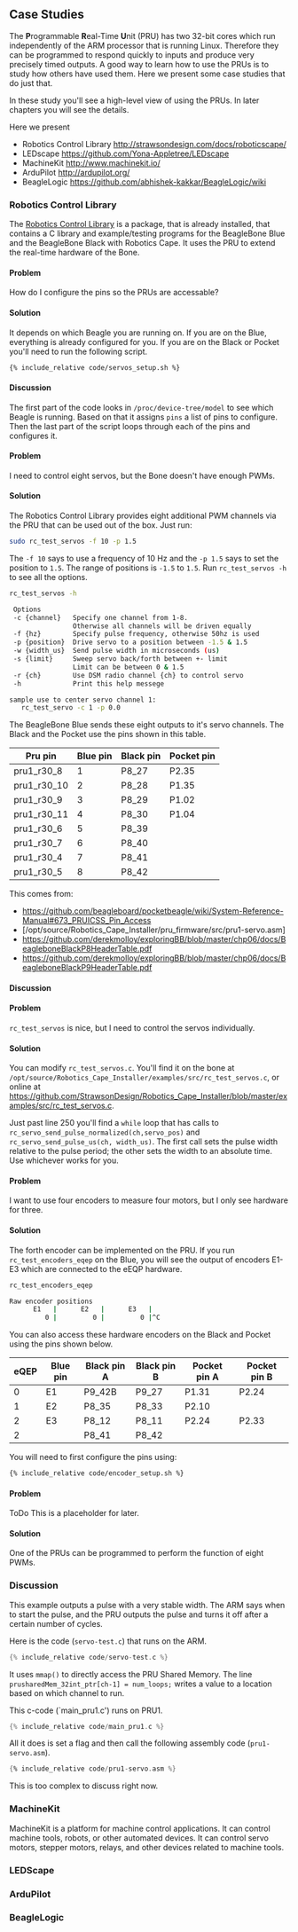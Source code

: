 ## Case Studies

The **P**rogrammable **R**eal-Time **U**nit (PRU) has two 32-bit cores which run
independently of the ARM processor that is running Linux.  Therefore they can
be programmed to respond quickly to inputs and produce very precisely timed 
outputs. A good way to learn how to use the PRUs is to study how others have 
used them.  Here we present some case studies that do just that.  

In these study you'll see a high-level view of using the PRUs.  In later
chapters you will see the details.

Here we present

  * Robotics Control Library <http://strawsondesign.com/docs/roboticscape/>
  * LEDscape <https://github.com/Yona-Appletree/LEDscape>
  * MachineKit <http://www.machinekit.io/>
  * ArduPilot <http://ardupilot.org/>
  * BeagleLogic <https://github.com/abhishek-kakkar/BeagleLogic/wiki>
  
### Robotics Control Library
The [Robotics Control Library](http://strawsondesign.com/docs/roboticscape/) is a package, that is already installed, 
that contains a C library and example/testing programs for the BeagleBone Blue
and the BeagleBone Black with Robotics Cape. It uses the PRU to extend the real-time hardware of the Bone.

#### Problem
How do I configure the pins so the PRUs are accessable?
#### Solution
It depends on which Beagle you are running on.  If you are on the Blue, everything is already configured for you.
If you are on the Black or Pocket you'll need to run the following script.
```bash
{% include_relative code/servos_setup.sh %}
```
#### Discussion
The first part of the code looks in `/proc/device-tree/model` to see which Beagle is running. Based on that it
assigns `pins` a list of pins to configure.  Then the last part of the script loops through each of the pins and configures it.


#### Problem
I need to control eight servos, but the Bone doesn't have enough PWMs.  

#### Solution
The Robotics Control Library provides eight additional PWM channels via the PRU that can be used out of the box.  Just run:

```bash
sudo rc_test_servos -f 10 -p 1.5
```
The `-f 10` says to use a frequency of 10 Hz and the `-p 1.5` says to set the position to `1.5`.  The range of positions is
`-1.5` to `1.5`.   Run `rc_test_servos -h` to see all the options.

```bash
rc_test_servos -h

 Options
 -c {channel}   Specify one channel from 1-8.
                Otherwise all channels will be driven equally
 -f {hz}        Specify pulse frequency, otherwise 50hz is used
 -p {position}  Drive servo to a position between -1.5 & 1.5
 -w {width_us}  Send pulse width in microseconds (us)
 -s {limit}     Sweep servo back/forth between +- limit
                Limit can be between 0 & 1.5
 -r {ch}        Use DSM radio channel {ch} to control servo
 -h             Print this help messege 

sample use to center servo channel 1:
   rc_test_servo -c 1 -p 0.0
```
The BeagleBone Blue sends these eight outputs to it's servo channels.  The Black and the Pocket use the pins shown in this table.

|Pru pin    |Blue pin|Black pin|Pocket pin|
|-----------|--------|---------|----------|
|pru1_r30_8 |1       |P8_27    |P2.35     |
|pru1_r30_10|2       |P8_28    |P1.35     |
|pru1_r30_9 |3       |P8_29    |P1.02     |
|pru1_r30_11|4       |P8_30    |P1.04     |
|pru1_r30_6 |5       |P8_39    |     |
|pru1_r30_7 |6       |P8_40    |     |
|pru1_r30_4 |7       |P8_41    |     |
|pru1_r30_5 |8       |P8_42    |     |

This comes from: 
* <https://github.com/beagleboard/pocketbeagle/wiki/System-Reference-Manual#673_PRUICSS_Pin_Access>
* [/opt/source/Robotics_Cape_Installer/pru_firmware/src/pru1-servo.asm]
* <https://github.com/derekmolloy/exploringBB/blob/master/chp06/docs/BeagleboneBlackP8HeaderTable.pdf>
* <https://github.com/derekmolloy/exploringBB/blob/master/chp06/docs/BeagleboneBlackP9HeaderTable.pdf>

#### Discussion


#### Problem
`rc_test_servos` is nice, but I need to control the servos individually.

#### Solution
You can modify `rc_test_servos.c`.  You'll find it on the bone at
`/opt/source/Robotics_Cape_Installer/examples/src/rc_test_servos.c`, or online at
<https://github.com/StrawsonDesign/Robotics_Cape_Installer/blob/master/examples/src/rc_test_servos.c>.

Just past line 250 you'll find a `while` loop that has calls to `rc_servo_send_pulse_normalized(ch,servo_pos)` and
`rc_servo_send_pulse_us(ch, width_us)`.  The first call sets the pulse width relative to the pulse period; the other
sets the width to an absolute time.  Use whichever works for you.


#### Problem
I want to use four encoders to measure four motors, but I only see hardware for three.

#### Solution
The forth encoder can be implemented on the PRU. If you run `rc_test_encoders_eqep` on the Blue, you will see the output of 
encoders E1-E3 which are connected to the eEQP hardware.
```bash
rc_test_encoders_eqep 

Raw encoder positions
      E1   |      E2   |      E3   | 
         0 |         0 |         0 |^C
```
You can also access these hardware encoders on the Black and Pocket using the pins shown below.

|eQEP|Blue pin|Black pin A|Black pin B|Pocket pin A|Pocket pin B|
|----|--------|-----------|-----------|------------|------------|
|0   |E1      |P9_42B     |P9_27      |P1.31       |P2.24       |
|1   |E2      |P8_35      |P8_33      |P2.10       ||
|2   |E3      |P8_12      |P8_11      |P2.24       |P2.33       |
|2   |        |P8_41      |P8_42      |            ||

You will need to first configure the pins using:
```bash
{% include_relative code/encoder_setup.sh %}
```
#### Problem
ToDo
This is a placeholder for later.
#### Solution
One of the PRUs can be programmed to perform the function of eight PWMs.

### Discussion
This example outputs a pulse with a very stable width.  The ARM says when to start the pulse, and the PRU outputs
the pulse and turns it off after a certain number of cycles. 

Here is the code (`servo-test.c`) that runs on the ARM.

```c
{% include_relative code/servo-test.c %}
```

It uses `mmap()` to directly access the PRU Shared Memory.
The line `prusharedMem_32int_ptr[ch-1] = num_loops;` writes a value to a location based on which channel
to run.  

This c-code (`main_pru1.c') runs on PRU1. 

```c
{% include_relative code/main_pru1.c %}
```

All it does is set a flag and then call the following assembly code (`pru1-servo.asm`).

```asm
{% include_relative code/pru1-servo.asm %}
```

This is too complex to discuss right now.

### MachineKit
MachineKit is a platform for machine control applications.  It can control 
machine tools, robots, or other automated devices. It can control servo 
motors, stepper motors, relays, and other devices related to machine tools.

### LEDScape

### ArduPilot

### BeagleLogic
